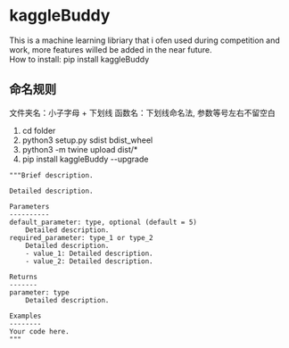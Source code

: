 # kaggleBuddy

This is a machine learning libriary that i ofen used during competition and work, more features willed be added in the near future.  
How to install: pip install kaggleBuddy

## 命名规则
文件夹名：小子字母 + 下划线
函数名：下划线命名法, 参数等号左右不留空白

1. cd folder  
2. python3 setup.py sdist bdist_wheel  
3. python3 -m twine upload dist/*  
4. pip install kaggleBuddy --upgrade


```
"""Brief description.

Detailed description.

Parameters
----------
default_parameter: type, optional (default = 5)
	Detailed description.
required_parameter: type_1 or type_2
	Detailed description.
	- value_1: Detailed description.
	- value_2: Detailed description.

Returns
-------
parameter: type
	Detailed description.

Examples
--------
Your code here.
"""
```
